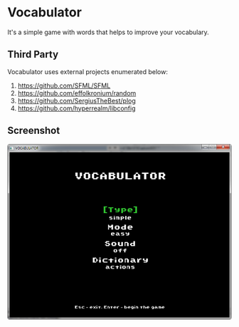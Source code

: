 # Vocabulator
It's a simple game with words that helps to improve your vocabulary.

## Third Party
Vocabulator uses external projects enumerated below:
1. https://github.com/SFML/SFML
2. https://github.com/effolkronium/random
3. https://github.com/SergiusTheBest/plog
4. https://github.com/hyperrealm/libconfig

## Screenshot
![Image description](screenshots/main_menu.jpg)
